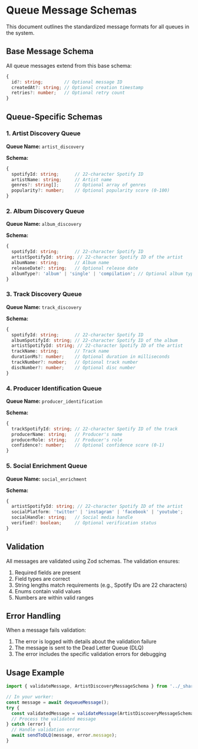 # Queue Message Schemas

This document outlines the standardized message formats for all queues in the system.

## Base Message Schema

All queue messages extend from this base schema:

```typescript
{
  id?: string;        // Optional message ID
  createdAt?: string; // Optional creation timestamp
  retries?: number;   // Optional retry count
}
```

## Queue-Specific Schemas

### 1. Artist Discovery Queue

**Queue Name:** `artist_discovery`

**Schema:**
```typescript
{
  spotifyId: string;      // 22-character Spotify ID
  artistName: string;     // Artist name
  genres?: string[];      // Optional array of genres
  popularity?: number;    // Optional popularity score (0-100)
}
```

### 2. Album Discovery Queue

**Queue Name:** `album_discovery`

**Schema:**
```typescript
{
  spotifyId: string;      // 22-character Spotify ID
  artistSpotifyId: string; // 22-character Spotify ID of the artist
  albumName: string;      // Album name
  releaseDate?: string;   // Optional release date
  albumType?: 'album' | 'single' | 'compilation'; // Optional album type
}
```

### 3. Track Discovery Queue

**Queue Name:** `track_discovery`

**Schema:**
```typescript
{
  spotifyId: string;      // 22-character Spotify ID
  albumSpotifyId: string; // 22-character Spotify ID of the album
  artistSpotifyId: string; // 22-character Spotify ID of the artist
  trackName: string;      // Track name
  durationMs?: number;    // Optional duration in milliseconds
  trackNumber?: number;   // Optional track number
  discNumber?: number;    // Optional disc number
}
```

### 4. Producer Identification Queue

**Queue Name:** `producer_identification`

**Schema:**
```typescript
{
  trackSpotifyId: string; // 22-character Spotify ID of the track
  producerName: string;   // Producer's name
  producerRole: string;   // Producer's role
  confidence?: number;    // Optional confidence score (0-1)
}
```

### 5. Social Enrichment Queue

**Queue Name:** `social_enrichment`

**Schema:**
```typescript
{
  artistSpotifyId: string; // 22-character Spotify ID of the artist
  socialPlatform: 'twitter' | 'instagram' | 'facebook' | 'youtube';
  socialHandle: string;   // Social media handle
  verified?: boolean;     // Optional verification status
}
```

## Validation

All messages are validated using Zod schemas. The validation ensures:

1. Required fields are present
2. Field types are correct
3. String lengths match requirements (e.g., Spotify IDs are 22 characters)
4. Enums contain valid values
5. Numbers are within valid ranges

## Error Handling

When a message fails validation:
1. The error is logged with details about the validation failure
2. The message is sent to the Dead Letter Queue (DLQ)
3. The error includes the specific validation errors for debugging

## Usage Example

```typescript
import { validateMessage, ArtistDiscoveryMessageSchema } from '../_shared/types/queueMessages';

// In your worker:
const message = await dequeueMessage();
try {
  const validatedMessage = validateMessage(ArtistDiscoveryMessageSchema, message);
  // Process the validated message
} catch (error) {
  // Handle validation error
  await sendToDLQ(message, error.message);
}
``` 